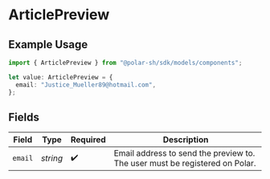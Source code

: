 # ArticlePreview

## Example Usage

```typescript
import { ArticlePreview } from "@polar-sh/sdk/models/components";

let value: ArticlePreview = {
  email: "Justice_Mueller89@hotmail.com",
};
```

## Fields

| Field                                                                       | Type                                                                        | Required                                                                    | Description                                                                 |
| --------------------------------------------------------------------------- | --------------------------------------------------------------------------- | --------------------------------------------------------------------------- | --------------------------------------------------------------------------- |
| `email`                                                                     | *string*                                                                    | :heavy_check_mark:                                                          | Email address to send the preview to. The user must be registered on Polar. |